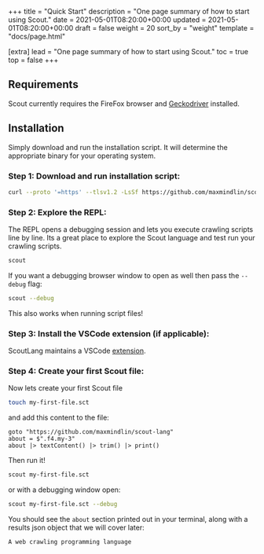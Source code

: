 +++
title = "Quick Start"
description = "One page summary of how to start using Scout."
date = 2021-05-01T08:20:00+00:00
updated = 2021-05-01T08:20:00+00:00
draft = false
weight = 20
sort_by = "weight"
template = "docs/page.html"

[extra]
lead = "One page summary of how to start using Scout."
toc = true
top = false
+++

## Requirements

Scout currently requires the FireFox browser and [Geckodriver](https://github.com/mozilla/geckodriver) installed.

## Installation

Simply download and run the installation script. It will determine the appropriate binary for your operating system.

### Step 1: Download and run installation script:

```bash
curl --proto '=https' --tlsv1.2 -LsSf https://github.com/maxmindlin/scout-lang/releases/download/v0.2.0/scout-installer.sh | sh
```

### Step 2: Explore the REPL:

The REPL opens a debugging session and lets you execute crawling scripts line by line. Its a great place to explore the Scout language and test run your crawling scripts.

```bash
scout
```

If you want a debugging browser window to open as well then pass the `--debug` flag:

```bash
scout --debug
```

This also works when running script files!

### Step 3: Install the VSCode extension (if applicable):

ScoutLang maintains a VSCode [extension](https://marketplace.visualstudio.com/items?itemName=ScoutLang.scout-lang-vscode).

### Step 4: Create your first Scout file:

Now lets create your first Scout file

```bash
touch my-first-file.sct
```

and add this content to the file:

```
goto "https://github.com/maxmindlin/scout-lang"
about = $".f4.my-3"
about |> textContent() |> trim() |> print()
```

Then run it!

```bash
scout my-first-file.sct
```

or with a debugging window open:

```bash
scout my-first-file.sct --debug
```

You should see the `about` section printed out in your terminal, along with a results json object that we will cover later:

```
A web crawling programming language
```
